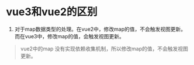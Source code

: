 # vue3和vue2的区别
1. 对于map数据类型的处理。在vue2中，修改map的值，不会触发视图更新。而在vue3中，修改map的值，会触发视图更新。
  > vue2中的map 没有实现依赖收集机制，所以修改map的值，不会触发视图更新。
